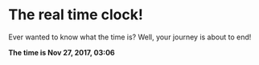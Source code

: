# The real time clock!

Ever wanted to know what the time is? Well, your journey is about to end!

**The time is Nov 27, 2017, 03:06**